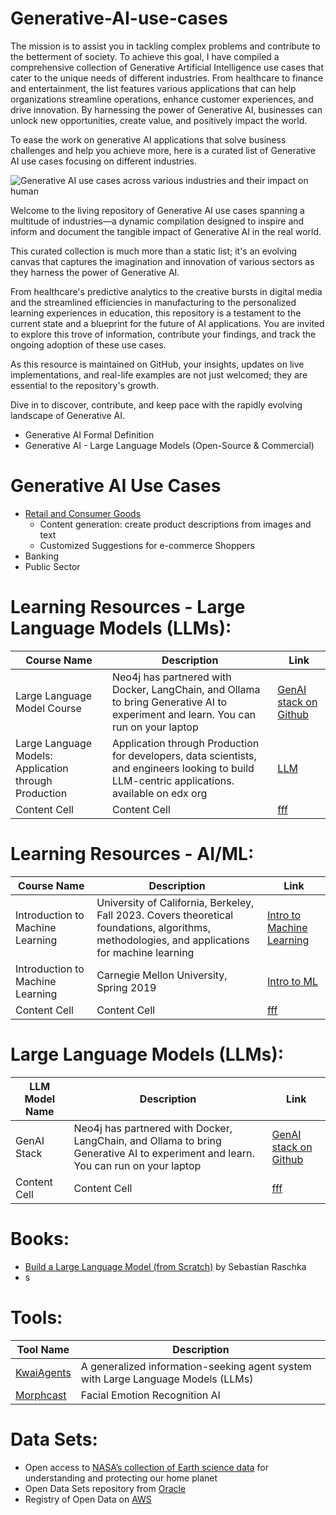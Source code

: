 # Generative-AI-use-cases
The mission is to assist you in tackling complex problems and contribute to the betterment of society. To achieve this goal, I have compiled a comprehensive collection of Generative Artificial Intelligence use cases that cater to the unique needs of different industries. From healthcare to finance and entertainment, the list features various applications that can help organizations streamline operations, enhance customer experiences, and drive innovation. By harnessing the power of Generative AI, businesses can unlock new opportunities, create value, and positively impact the world.

To ease the work on generative AI applications that solve business challenges and help you achieve more, here is a curated list of Generative AI use cases focusing on different industries. 

![Generative AI use cases across various industries and their impact on human](https://github.com/kashifmannzoor/Generative-AI-use-cases/assets/42314831/f10b5bac-d714-4532-be90-1c81690ff04c)

Welcome to the living repository of Generative AI use cases spanning a multitude of industries—a dynamic compilation designed to inspire and inform and document the tangible impact of Generative AI in the real world.

This curated collection is much more than a static list; it's an evolving canvas that captures the imagination and innovation of various sectors as they harness the power of Generative AI. 

From healthcare's predictive analytics to the creative bursts in digital media and the streamlined efficiencies in manufacturing to the personalized learning experiences in education, this repository is a testament to the current state and a blueprint for the future of AI applications. You are invited to explore this trove of information, contribute your findings, and track the ongoing adoption of these use cases. 

As this resource is maintained on GitHub, your insights, updates on live implementations, and real-life examples are not just welcomed; they are essential to the repository's growth.

Dive in to discover, contribute, and keep pace with the rapidly evolving landscape of Generative AI.

- Generative AI Formal Definition
- Generative AI - Large Language Models (Open-Source & Commercial)

# Generative AI Use Cases
- [Retail and Consumer Goods](https://github.com/kashifmannzoor/Generative-AI-use-cases/blob/main/Retail-and-Consumer-Goods-industry.md)
  - Content generation: create product descriptions from images and text
  - Customized Suggestions for e-commerce Shoppers
- Banking
- Public Sector

  
# Learning Resources - Large Language Models (LLMs):

| Course Name  | Description |Link |
| ------------- | ------------- |-------------|
| Large Language Model Course​  | Neo4j has partnered with Docker, LangChain, and Ollama to bring Generative AI to experiment and learn. You can run on your laptop  |[GenAI stack on Github](https://github.com/docker/genai-stack)|
| ​Large Language Models: Application through Production | Application through Production for developers, data scientists, and engineers looking to build LLM-centric applications. available on edx org  |[LLM](https://www.edx.org/learn/computer-science/databricks-large-language-models-application-through-production)|
| Content Cell  | Content Cell  |[fff](https://github.com/docker/genai-stack)|

# Learning Resources - AI/ML:

| Course Name  | Description |Link |
| ------------- | ------------- |-------------|
| Introduction to Machine Learning |University of California, Berkeley, Fall 2023. Covers theoretical foundations, algorithms, methodologies, and applications for machine learning  |[Intro to Machine Learning](https://eecs189.org)|
| ​Introduction to Machine Learning | Carnegie Mellon University, Spring 2019 |[Intro to ML](https://www.cs.cmu.edu/~ninamf/courses/315sp19/lectures.shtml)|
| Content Cell  | Content Cell  |[fff](https://github.com/docker/genai-stack)|


# Large Language Models (LLMs):

| LLM Model Name  | Description |Link |
| ------------- | ------------- |-------------|
| GenAI Stack  | Neo4j has partnered with Docker, LangChain, and Ollama to bring Generative AI to experiment and learn. You can run on your laptop  |[GenAI stack on Github](https://github.com/docker/genai-stack)|
| Content Cell  | Content Cell  |[fff](https://github.com/docker/genai-stack)|

# Books:
- [Build a Large Language Model (from Scratch)​](https://www.manning.com/books/build-a-large-language-model-from-scratch) by Sebastian Raschka
- s

# Tools:

| Tool Name  | Description |
| ------------- | ------------- |
| [KwaiAgents](https://github.com/KwaiKEG/KwaiAgents) |A generalized information-seeking agent system with Large Language Models (LLMs)  |
| [Morphcast](https://www.morphcast.com) |Facial Emotion Recognition AI |


# Data Sets:
- Open access to [NASA’s collection of Earth science data](https://www.earthdata.nasa.gov) for understanding and protecting our home planet
- Open Data Sets repository from [Oracle​](https://opendata.oraclecloud.com/ords/r/opendata/opendata/search?)
- Registry of Open Data on [AWS](https://registry.opendata.aws)​
